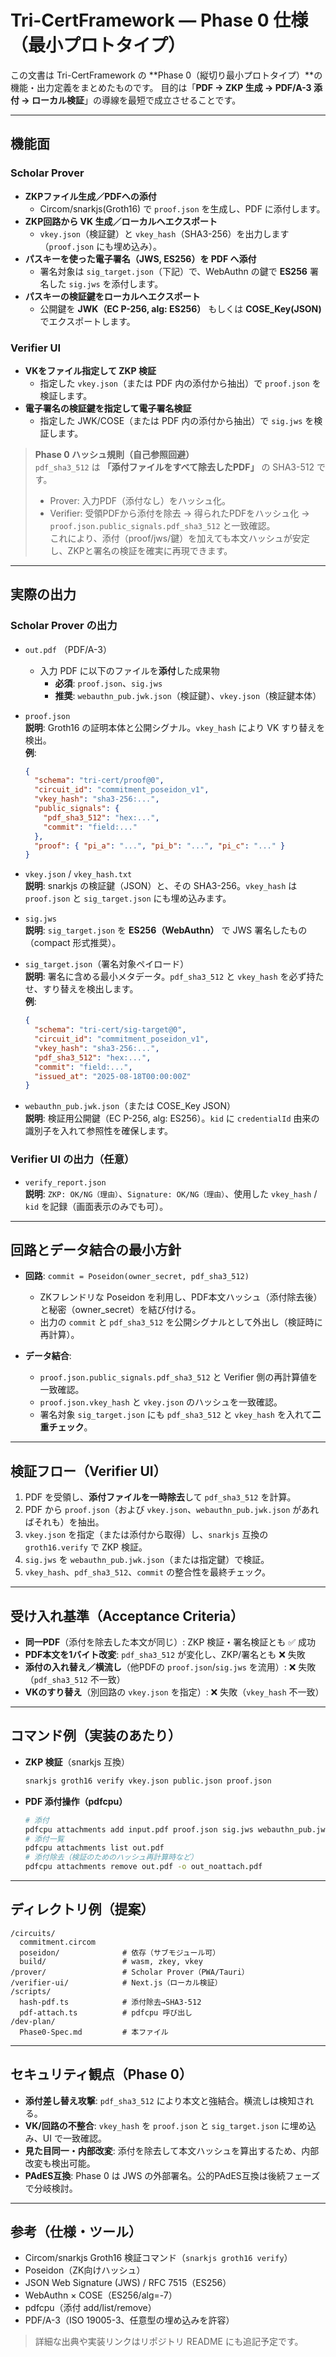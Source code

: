 # Tri-CertFramework — Phase 0 仕様（最小プロトタイプ）

この文書は Tri-CertFramework の **Phase 0（縦切り最小プロトタイプ）**の機能・出力定義をまとめたものです。
目的は「**PDF → ZKP 生成 → PDF/A-3 添付 → ローカル検証**」の導線を最短で成立させることです。

---

## 機能面

### Scholar Prover
- **ZKPファイル生成／PDFへの添付**
  - Circom/snarkjs(Groth16) で `proof.json` を生成し、PDF に添付します。
- **ZKP回路から VK 生成／ローカルへエクスポート**
  - `vkey.json`（検証鍵）と `vkey_hash`（SHA3-256）を出力します（`proof.json` にも埋め込み）。
- **パスキーを使った電子署名（JWS, ES256）を PDF へ添付**
  - 署名対象は `sig_target.json`（下記）で、WebAuthn の鍵で **ES256** 署名した `sig.jws` を添付します。
- **パスキーの検証鍵をローカルへエクスポート**
  - 公開鍵を **JWK（EC P-256, alg: ES256）** もしくは **COSE_Key(JSON)** でエクスポートします。

### Verifier UI
- **VKをファイル指定して ZKP 検証**
  - 指定した `vkey.json`（または PDF 内の添付から抽出）で `proof.json` を検証します。
- **電子署名の検証鍵を指定して電子署名検証**
  - 指定した JWK/COSE（または PDF 内の添付から抽出）で `sig.jws` を検証します。

> **Phase 0 ハッシュ規則（自己参照回避）**  
> `pdf_sha3_512` は **「添付ファイルをすべて除去したPDF」** の SHA3-512 です。  
> - Prover: 入力PDF（添付なし）をハッシュ化。  
> - Verifier: 受領PDFから添付を除去 → 得られたPDFをハッシュ化 → `proof.json.public_signals.pdf_sha3_512` と一致確認。  
> これにより、添付（proof/jws/鍵）を加えても本文ハッシュが安定し、ZKPと署名の検証を確実に再現できます。

---

## 実際の出力

### Scholar Prover の出力

- `out.pdf` （PDF/A-3）  
  - 入力 PDF に以下のファイルを**添付**した成果物  
    - **必須**: `proof.json`、`sig.jws`  
    - **推奨**: `webauthn_pub.jwk.json`（検証鍵）、`vkey.json`（検証鍵本体）

- `proof.json`  
  **説明**: Groth16 の証明本体と公開シグナル。`vkey_hash` により VK すり替えを検出。  
  **例**:
  ```json
  {
    "schema": "tri-cert/proof@0",
    "circuit_id": "commitment_poseidon_v1",
    "vkey_hash": "sha3-256:...",
    "public_signals": {
      "pdf_sha3_512": "hex:...",
      "commit": "field:..."
    },
    "proof": { "pi_a": "...", "pi_b": "...", "pi_c": "..." }
  }
  ```

- `vkey.json` / `vkey_hash.txt`  
  **説明**: snarkjs の検証鍵（JSON）と、その SHA3-256。`vkey_hash` は `proof.json` と `sig_target.json` にも埋め込みます。

- `sig.jws`  
  **説明**: `sig_target.json` を **ES256（WebAuthn）** で JWS 署名したもの（compact 形式推奨）。

- `sig_target.json`（署名対象ペイロード）  
  **説明**: 署名に含める最小メタデータ。`pdf_sha3_512` と `vkey_hash` を必ず持たせ、すり替えを検出します。  
  **例**:
  ```json
  {
    "schema": "tri-cert/sig-target@0",
    "circuit_id": "commitment_poseidon_v1",
    "vkey_hash": "sha3-256:...",
    "pdf_sha3_512": "hex:...",
    "commit": "field:...",
    "issued_at": "2025-08-18T00:00:00Z"
  }
  ```

- `webauthn_pub.jwk.json`（または COSE_Key JSON）  
  **説明**: 検証用公開鍵（EC P-256, alg: ES256）。`kid` に `credentialId` 由来の識別子を入れて参照性を確保します。

### Verifier UI の出力（任意）
- `verify_report.json`  
  **説明**: `ZKP: OK/NG（理由）`、`Signature: OK/NG（理由）`、使用した `vkey_hash` / `kid` を記録（画面表示のみでも可）。

---

## 回路とデータ結合の最小方針

- **回路**: `commit = Poseidon(owner_secret, pdf_sha3_512)`  
  - ZKフレンドリな Poseidon を利用し、PDF本文ハッシュ（添付除去後）と秘密（owner_secret）を結び付ける。  
  - 出力の `commit` と `pdf_sha3_512` を公開シグナルとして外出し（検証時に再計算）。

- **データ結合**:  
  - `proof.json.public_signals.pdf_sha3_512` と Verifier 側の再計算値を一致確認。  
  - `proof.json.vkey_hash` と `vkey.json` のハッシュを一致確認。  
  - 署名対象 `sig_target.json` にも `pdf_sha3_512` と `vkey_hash` を入れて**二重チェック**。

---

## 検証フロー（Verifier UI）

1. PDF を受領し、**添付ファイルを一時除去**して `pdf_sha3_512` を計算。  
2. PDF から `proof.json`（および `vkey.json`、`webauthn_pub.jwk.json` があればそれも）を抽出。  
3. `vkey.json` を指定（または添付から取得）し、`snarkjs` 互換の `groth16.verify` で ZKP 検証。  
4. `sig.jws` を `webauthn_pub.jwk.json`（または指定鍵）で検証。  
5. `vkey_hash`、`pdf_sha3_512`、`commit` の整合性を最終チェック。

---

## 受け入れ基準（Acceptance Criteria）

- **同一PDF**（添付を除去した本文が同じ）: ZKP 検証・署名検証とも ✅ 成功  
- **PDF本文を1バイト改変**: `pdf_sha3_512` が変化し、ZKP/署名とも ❌ 失敗  
- **添付の入れ替え／横流し**（他PDFの `proof.json`/`sig.jws` を流用）: ❌ 失敗（`pdf_sha3_512` 不一致）  
- **VKのすり替え**（別回路の `vkey.json` を指定）: ❌ 失敗（`vkey_hash` 不一致）

---

## コマンド例（実装のあたり）

- **ZKP 検証**（snarkjs 互換）  
  ```bash
  snarkjs groth16 verify vkey.json public.json proof.json
  ```

- **PDF 添付操作（pdfcpu）**  
  ```bash
  # 添付
  pdfcpu attachments add input.pdf proof.json sig.jws webauthn_pub.jwk.json -o out.pdf
  # 添付一覧
  pdfcpu attachments list out.pdf
  # 添付除去（検証のためのハッシュ再計算時など）
  pdfcpu attachments remove out.pdf -o out_noattach.pdf
  ```

---

## ディレクトリ例（提案）

```
/circuits/
  commitment.circom
  poseidon/              # 依存（サブモジュール可）
  build/                 # wasm, zkey, vkey
/prover/                 # Scholar Prover（PWA/Tauri）
/verifier-ui/            # Next.js（ローカル検証）
/scripts/
  hash-pdf.ts            # 添付除去→SHA3-512
  pdf-attach.ts          # pdfcpu 呼び出し
/dev-plan/
  Phase0-Spec.md         # 本ファイル
```

---

## セキュリティ観点（Phase 0）

- **添付差し替え攻撃**: `pdf_sha3_512` により本文と強結合。横流しは検知される。  
- **VK/回路の不整合**: `vkey_hash` を `proof.json` と `sig_target.json` に埋め込み、UI で一致確認。  
- **見た目同一・内部改変**: 添付を除去して本文ハッシュを算出するため、内部改変も検出可能。  
- **PAdES互換**: Phase 0 は JWS の外部署名。公的PAdES互換は後続フェーズで分岐検討。

---

## 参考（仕様・ツール）
- Circom/snarkjs Groth16 検証コマンド（`snarkjs groth16 verify`）
- Poseidon（ZK向けハッシュ）
- JSON Web Signature (JWS) / RFC 7515（ES256）
- WebAuthn × COSE（ES256/alg=-7）
- pdfcpu（添付 add/list/remove）
- PDF/A-3（ISO 19005-3、任意型の埋め込みを許容）

> 詳細な出典や実装リンクはリポジトリ README にも追記予定です。
